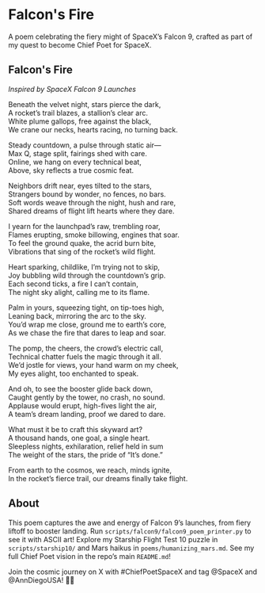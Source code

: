 # Falcon's Fire

A poem celebrating the fiery might of SpaceX’s Falcon 9, crafted as part of my quest to become Chief Poet for SpaceX.

## Falcon's Fire  
_Inspired by SpaceX Falcon 9 Launches_  

Beneath the velvet night, stars pierce the dark,  
A rocket’s trail blazes, a stallion’s clear arc.  
White plume gallops, free against the black,  
We crane our necks, hearts racing, no turning back.  

Steady countdown, a pulse through static air—  
Max Q, stage split, fairings shed with care.  
Online, we hang on every technical beat,  
Above, sky reflects a true cosmic feat.  

Neighbors drift near, eyes tilted to the stars,  
Strangers bound by wonder, no fences, no bars.  
Soft words weave through the night, hush and rare,  
Shared dreams of flight lift hearts where they dare.  

I yearn for the launchpad’s raw, trembling roar,  
Flames erupting, smoke billowing, engines that soar.  
To feel the ground quake, the acrid burn bite,  
Vibrations that sing of the rocket’s wild flight.  

Heart sparking, childlike, I’m trying not to skip,  
Joy bubbling wild through the countdown’s grip.  
Each second ticks, a fire I can’t contain,  
The night sky alight, calling me to its flame.  

Palm in yours, squeezing tight, on tip-toes high,  
Leaning back, mirroring the arc to the sky.  
You’d wrap me close, ground me to earth’s core,  
As we chase the fire that dares to leap and soar.  

The pomp, the cheers, the crowd’s electric call,  
Technical chatter fuels the magic through it all.  
We’d jostle for views, your hand warm on my cheek,  
My eyes alight, too enchanted to speak.  

And oh, to see the booster glide back down,  
Caught gently by the tower, no crash, no sound.  
Applause would erupt, high-fives light the air,  
A team’s dream landing, proof we dared to dare.  

What must it be to craft this skyward art?  
A thousand hands, one goal, a single heart.  
Sleepless nights, exhilaration, relief held in sum  
The weight of the stars, the pride of “It’s done.”  

From earth to the cosmos, we reach, minds ignite,  
In the rocket’s fierce trail, our dreams finally take flight.  

## About
This poem captures the awe and energy of Falcon 9’s launches, from fiery liftoff to booster landing. Run `scripts/falcon9/falcon9_poem_printer.py` to see it with ASCII art! Explore my Starship Flight Test 10 puzzle in `scripts/starship10/` and Mars haikus in `poems/humanizing_mars.md`. See my full Chief Poet vision in the repo’s main `README.md`!

Join the cosmic journey on X with #ChiefPoetSpaceX and tag @SpaceX and @AnnDiegoUSA! 🚀😉
